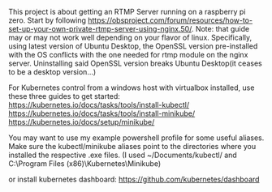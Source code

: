 This project is about getting an RTMP Server running on a raspberry pi zero. Start by following https://obsproject.com/forum/resources/how-to-set-up-your-own-private-rtmp-server-using-nginx.50/.
Note: that guide may or may not work well depending on your flavor of linux.
Specifically, using latest version of Ubuntu Desktop, the OpenSSL version pre-installed with the OS conflicts with the one needed for rtmp module on the nginx server. Uninstalling said OpenSSL version breaks Ubuntu Desktop(it ceases to be a desktop version...)

For Kubernetes control from a windows host with virtualbox installed, use these three guides to get started:
https://kubernetes.io/docs/tasks/tools/install-kubectl/
https://kubernetes.io/docs/tasks/tools/install-minikube/
https://kubernetes.io/docs/setup/minikube/

You may want to use my example powershell profile for some useful aliases. Make sure the kubectl/minikube aliases point to the directories where you installed the respective .exe files. (I used ~/Documents/kubectl/ and C:\Program Files (x86)\Kubernetes\Minikube)

or install kubernetes dashboard:
https://github.com/kubernetes/dashboard
